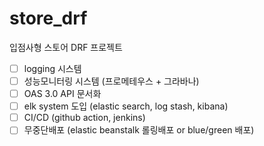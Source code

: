 # store_drf
입점사형 스토어 DRF 프로젝트


- [ ] logging 시스템  
- [ ] 성능모니터링 시스템 (프로메테우스 + 그라바나)  
- [ ] OAS 3.0 API 문서화  
- [ ] elk system 도입 (elastic search, log stash, kibana)  
- [ ] CI/CD (github action, jenkins)  
- [ ] 무중단배포 (elastic beanstalk 롤링배포 or blue/green 배포)  
